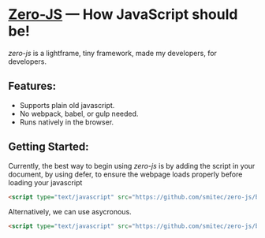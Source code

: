 # [Zero-JS](https://smitec.io/zero-js/) — How JavaScript should be!
*zero-js* is a lightframe, tiny framework, made my developers, for developers.

## Features: 
  - Supports plain old javascript.
  - No webpack, babel, or gulp needed.
  - Runs natively in the browser.

## Getting Started:
Currently, the best way to begin using *zero-js* is by adding the script in your document, by using defer, to ensure the webpage loads properly before loading your javascript
```html
<script type="text/javascript" src="https://github.com/smitec/zero-js/blob/master/zero.js" defer></script>
```
Alternatively, we can use asycronous.
```html
<script type="text/javascript" src="https://github.com/smitec/zero-js/blob/master/zero.js" async></script>
```

